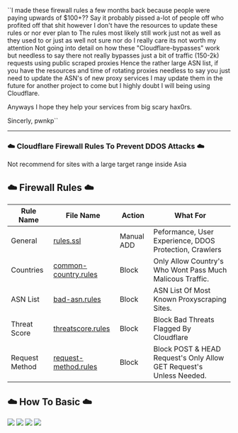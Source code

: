 

``I made these firewall rules a few months back because people were paying upwards of $100+??
Say it probably pissed a-lot of people off who profited off that shit however I don't have the resources to update these rules or nor ever plan to
The rules most likely still work just not as well as they used to or just as well not sure nor do I really care its not worth my attention
Not going into detail on how these "Cloudflare-bypasses" work but needless to say there not really bypasses just a bit of traffic (150-2k) requests using public scraped proxies
Hence the rather large ASN list, if you have the resources and time of rotating proxies needless to say you just need to update the ASN's of new proxy services
I may update them in the future for another project to come but I highly doubt I will being using Cloudflare.

Anyways I hope they help your services from big scary hax0rs.

Sincerly,
pwnkp``

--------------------------------------------------------------------------------

### ☁️ Cloudflare Firewall Rules To Prevent DDOS Attacks ☁️

Not recommend for sites with a large target range inside Asia

## ☁️ Firewall Rules ☁️

Rule Name | File Name | Action | What For
---- | ---- | ---- | ----
General | [rules.ssl](./rules.ssl) | Manual ADD | Peformance, User Experience, DDOS Protection, Crawlers<br>
Countries | [common-country.rules](./common-country.rules) | Block | Only Allow Country's Who Wont Pass Much Malicous Traffic.<br>
ASN List | [bad-asn.rules](./bad-asn.rules) | Block | ASN List Of Most Known Proxyscraping Sites.<br>
Threat Score | [threatscore.rules](./threatscore.rules) | Block | Block Bad Threats Flagged By Cloudflare<br>
Request Method | [request-method.rules](./request-method.rules) | Block | Block POST & HEAD Request's Only Allow GET Request's Unless Needed.<br>

## ☁️ How To Basic ☁️
![](https://media.discordapp.net/attachments/819747919581675530/829677841292460042/unknown.png) 
![](https://media.discordapp.net/attachments/819747919581675530/829678093706592276/unknown.png) 
![](https://media.discordapp.net/attachments/819747919581675530/829678478278000650/unknown.png) 
![](https://media.discordapp.net/attachments/819747919581675530/829678903131897906/unknown.png) 
